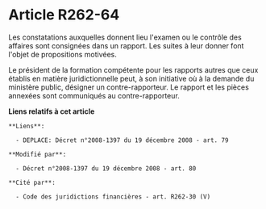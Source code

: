 # Article R262-64

Les constatations auxquelles donnent lieu l'examen ou le contrôle des affaires sont consignées dans un rapport. Les suites à
leur donner font l'objet de propositions motivées.

Le président de la formation compétente pour les rapports autres que ceux établis en matière juridictionnelle peut, à son
initiative où à la demande du ministère public, désigner un contre-rapporteur. Le rapport et les pièces annexées sont
communiqués au contre-rapporteur.

**Liens relatifs à cet article**

	**Liens**:

	  - DEPLACE: Décret n°2008-1397 du 19 décembre 2008 - art. 79

	**Modifié par**:

	  - Décret n°2008-1397 du 19 décembre 2008 - art. 80

	**Cité par**:

	  - Code des juridictions financières - art. R262-30 (V)
